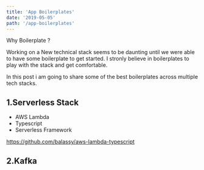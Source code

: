 ```yaml
---
title: 'App Boilerplates'
date: '2019-05-05'
path: '/app-boilerplates'
---
```


Why Boilerplate ?

Working on a New technical stack seems to be daunting until we were able to have some boilerplate to get started. I stronly believe in boilerplates to play with the stack and get comfortable.

In this post i am going to share some of the best boilerplates across multiple tech stacks.

## 1.Serverless Stack

- AWS Lambda
- Typescript
- Serverless Framework

https://github.com/balassy/aws-lambda-typescript

## 2.Kafka
